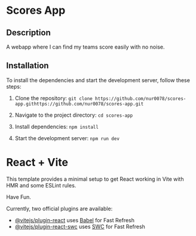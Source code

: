 
# Scores App

## Description

A webapp where I can find my teams score easily with no noise.

## Installation

To install the dependencies and start the development server, follow these steps:

1. Clone the repository:
   `git clone https://github.com/nur0078/scores-app.githttps://github.com/nur0078/scores-app.git`

1. Navigate to the project directory:
`cd scores-app`

1. Install dependencies:
`npm install`

1. Start the development server:
`npm run dev`

# React + Vite

This template provides a minimal setup to get React working in Vite with HMR and some ESLint rules.

Have Fun.

Currently, two official plugins are available:

- [@vitejs/plugin-react](https://github.com/vitejs/vite-plugin-react/blob/main/packages/plugin-react/README.md) uses [Babel](https://babeljs.io/) for Fast Refresh
- [@vitejs/plugin-react-swc](https://github.com/vitejs/vite-plugin-react-swc) uses [SWC](https://swc.rs/) for Fast Refresh
